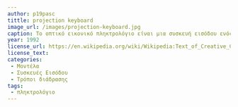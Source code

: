 ```yaml
---
author: p19pasc     
tittle: projection keyboard 
image_url: /images/projection-keyboard.jpg
caption: Το οπτικό εικονικό πληκτρολόγιο είναι μια συσκευή εισόδου ενός υπολογιστή που προβάλλεται σε μια επιφάνεια. Οι εντολές εισόδου του πληκτρολογίου ανιχνεύονται από τις   κινήσεις των χεριών και των δακτύλων.
year: 1992
license_url: https://en.wikipedia.org/wiki/Wikipedia:Text_of_Creative_Commons_Attribution-ShareAlike_3.0_Unported_License
license_text: 
categories: 
 - Μοντέλα
 - Συσκευές Εισόδου
 - Τρόποι διάδρασης
tags:
 - πληκτρολόγιο         
---
```


